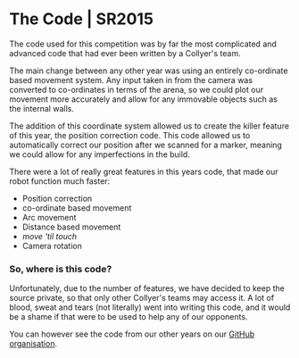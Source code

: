 # The Code | SR2015

The code used for this competition was by far the most complicated and advanced code that had ever been written by a Collyer's team.

The main change between any other year was using an entirely co-ordinate based movement system. Any input taken in from the camera was converted to co-ordinates in terms of the arena, so we could plot our movement more accurately and allow for any immovable objects such as the internal walls.

The addition of this coordinate system allowed us to create the killer feature of this year, the position correction code. This code allowed us to automatically correct our position after we scanned for a marker, meaning we could allow for any imperfections in the build.

There were a lot of really great features in this years code, that made our robot function much faster:

- Position correction
- co-ordinate based movement
- Arc movement
- Distance based movement
- _move 'til touch_
- Camera rotation

### So, where is this code?
Unfortunately, due to the number of features, we have decided to keep the source private, so that only other Collyer's teams may access it. A lot of blood, sweat and tears (not literally) went into writing this code, and it would be a shame if that were to be used to help any of our opponents.

You can however see the code from our other years on our [GitHub organisation](https://github.com/SR-CLY).
